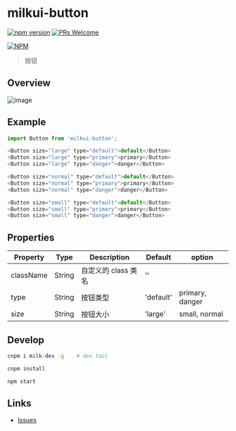 # milkui-button

[![npm version](https://img.shields.io/npm/v/milkui-button.svg?style=flat)](https://www.npmjs.com/package/milkui-button) [![PRs Welcome](https://img.shields.io/badge/PRs-welcome-brightgreen.svg)](README.md)

[![NPM](https://nodei.co/npm/milkui-button.png?downloads=true&downloadRank=true)](https://nodei.co/npm/milkui-button/)

> 按钮

## Overview

![image](https://user-images.githubusercontent.com/11053605/28752337-104917fa-754f-11e7-8a1c-b92c78e43d7f.png)

## Example

```js
import Button from 'milkui-button';

<Button size="large" type="default">default</Button>
<Button size="large" type="primary">primary</Button>
<Button size="large" type="danger">danger</Button>

<Button size="normal" type="default">default</Button>
<Button size="normal" type="primary">primary</Button>
<Button size="normal" type="danger">danger</Button>

<Button size="small" type="default">default</Button>
<Button size="small" type="primary">primary</Button>
<Button size="small" type="danger">danger</Button>
```

## Properties

| Property | Type | Description | Default | option |
| -- | -- | -- | -- | -- |
| className | String | 自定义的 class 类名 | '' | |
| type | String | 按钮类型 | 'default' | primary, danger |
| size | String | 按钮大小 | 'large' | small, normal |

## Develop

```bash
cnpm i milk-dev -g    # dev tool

cnpm install

npm start
```

## Links

- [Issues](https://github.com/milk-ui/milkui-button/issues)
